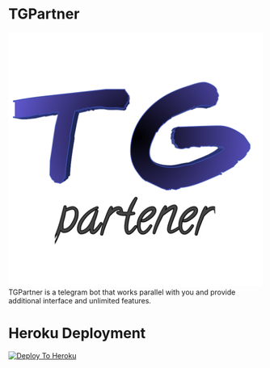 # TGPartner
<img src="tgpartner.png" alt="TGPartner"/>
TGPartner is a telegram bot that works parallel with you and provide additional interface and unlimited features.

# Heroku Deployment
[![Deploy To Heroku](https://www.herokucdn.com/deploy/button.svg)](https://heroku.com/deploy?template=https://github.com/TheShubhendra/TGPartner)

